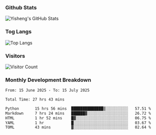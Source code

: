 ### Github Stats
![Yisheng's GitHub Stats](https://github-readme-stats-9qabuvhk1-gongyisheng.vercel.app/api?username=gongyisheng&count_private=true&show_icons=true)
### Tog Langs
![Top Langs](https://github-readme-stats-9qabuvhk1-gongyisheng.vercel.app/api/top-langs/?username=gongyisheng&layout=compact)
### Visitors
![Visitor Count](https://profile-counter.glitch.me/gongyisheng/count.svg)
### Monthly Development Breakdown
<!--START_SECTION:waka-->

```txt
From: 15 June 2025 - To: 15 July 2025

Total Time: 27 hrs 43 mins

Python       15 hrs 56 mins  ██████████████▒░░░░░░░░░░   57.51 %
Markdown     7 hrs 24 mins   ██████▓░░░░░░░░░░░░░░░░░░   26.72 %
HTML         1 hr 52 mins    █▓░░░░░░░░░░░░░░░░░░░░░░░   06.75 %
YAML         1 hr            █░░░░░░░░░░░░░░░░░░░░░░░░   03.67 %
TOML         43 mins         ▓░░░░░░░░░░░░░░░░░░░░░░░░   02.64 %
```

<!--END_SECTION:waka-->
